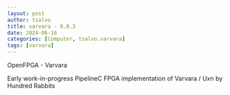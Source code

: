 ```yaml
---
layout: post
author: tsalvo
title: varvara - 0.0.3
date: 2024-06-16
categories: [Computer, tsalvo.varvara]
tags: [varvara]
---
```

OpenFPGA - Varvara

Early work-in-progress PipelineC FPGA implementation of Varvara / Uxn by Hundred Rabbits
